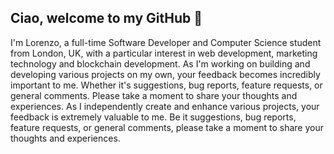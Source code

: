 ## Ciao, welcome to my GitHub 👋

I'm Lorenzo, a full-time Software Developer and Computer Science student from London, UK, with a particular interest in web development, marketing technology and blockchain development.
As I'm working on building and developing various projects on my own, your feedback becomes incredibly important to me. Whether it's suggestions, bug reports, feature requests, or general comments. Please take a moment to share your thoughts and experiences.
As I independently create and enhance various projects, your feedback is extremely valuable to me. Be it suggestions, bug reports, feature requests, or general comments, please take a moment to share your thoughts and experiences.

